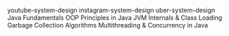 youtube-system-design
instagram-system-design
uber-system-design
Java Fundamentals
OOP Principles in Java
JVM Internals & Class Loading
Garbage Collection Algorithms
Multithreading & Concurrency in Java